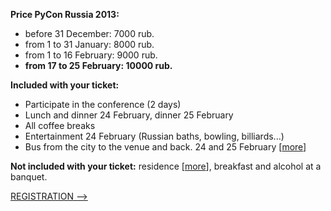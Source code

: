 <b>Price PyCon Russia 2013:</b>

* before 31 December: 7000 rub.
* from 1 to 31 January: 8000 rub.
* from 1 to 16 February: 9000 rub.
* <b>from 17 to 25 February: 10000 rub.</b>

<b>Included with your ticket:</b>

- Participate in the conference (2 days)
- Lunch and dinner 24 February, dinner 25 February   
- All coffee breaks  
- Entertainment 24 February (Russian baths, bowling, billiards...)
- Bus from the city to the venue and back. 24 and 25 February [[more](http://pycon.ru/participation/venue/)]

<b>Not included with your ticket:</b>  residence [[more](http://pycon.ru/participation/hotels/)], breakfast and alcohol at a banquet. 

[REGISTRATION -->](http://pycon.ru/register/)
